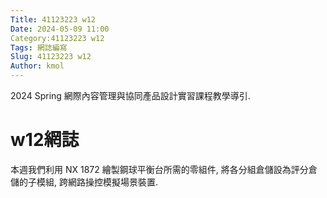 ```yaml
---
Title: 41123223 w12
Date: 2024-05-09 11:00
Category:41123223 w12
Tags: 網誌編寫
Slug: 41123223 w12
Author: kmol
---
```


2024 Spring 網際內容管理與協同產品設計實習課程教學導引.

<!-- PELICAN_END_SUMMARY -->

# w12網誌
本週我們利用 NX 1872 繪製鋼球平衡台所需的零組件, 將各分組倉儲設為評分倉儲的子模組, 跨網路操控模擬場景裝置.